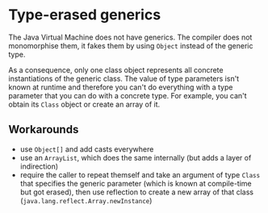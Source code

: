 # Type-erased generics

The Java Virtual Machine does not have generics. The compiler does not monomorphise
them, it fakes them by using `Object` instead of the generic type.

As a consequence, only one class object represents all concrete instantiations of
the generic class. The value of type parameters isn't known at runtime and
therefore you can't do everything with a type parameter that you can do with
a concrete type. For example, you can't obtain its `Class` object or
create an array of it.

## Workarounds
- use `Object[]` and add casts everywhere
- use an `ArrayList`, which does the same internally (but adds a layer of indirection)
- require the caller to repeat themself and take an argument of type `Class` that specifies
the generic parameter (which is known at compile-time but got erased), then use reflection
to create a new array of that class (`java.lang.reflect.Array.newInstance`)